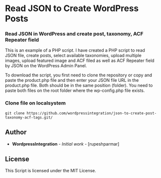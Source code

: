 # Read JSON to Create WordPress Posts

### Read JSON in WordPress and create post, taxonomy, ACF Repeater field</h1>

<p>This is an example of a PHP script. I have created a PHP script to read JSON file, create posts, select available taxonomies, upload multiple images, upload featured image and ACF filed as well as ACF Repeater field by JSON on the WordPress Admin Panel.</p>

<p>To download the script, you first need to clone the repository or copy and paste the product.php file and then enter your JSON file URL in the product.php file. Both should be in the same position (folder). You need to paste both files on the root folder where the wp-config.php file exists.</p>


### Clone file on localsystem

```
git clone https://github.com/wordpressintegration/json-to-create-post-taxonomy-acf-tags.git/
```

## Author

* **WordpressIntegration** - *Initial work* - [rupeshparmar]


## License

This Script is licensed under the MIT License.
